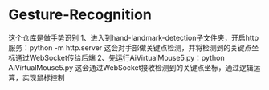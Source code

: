 # Gesture-Recognition
这个仓库是做手势识别
1、进入到hand-landmark-detection子文件夹，开启http服务：python -m http.server
这会对手部做关键点检测，并将检测到的关键点坐标通过WebSocket传给后端
2、先运行AiVirtualMouse5.py：python AiVirtualMouse5.py
这会通过WebSocket接收检测到的关键点坐标，通过逻辑运算，实现鼠标控制
